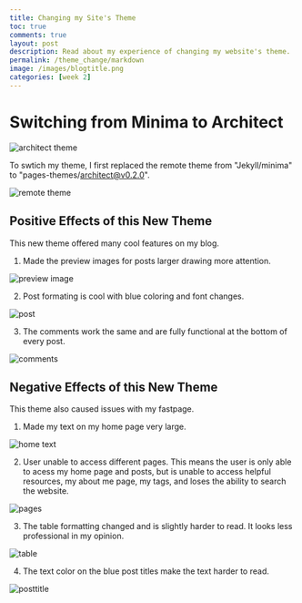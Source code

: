 ```yaml
---
title: Changing my Site's Theme
toc: true
comments: true
layout: post
description: Read about my experience of changing my website's theme.
permalink: /theme_change/markdown
image: /images/blogtitle.png
categories: [week 2]
---
```


# Switching from Minima to Architect

![architect theme]({{site.baseurl}}/images/newthemepage.png)

To swtich my theme, I first replaced the remote theme from "Jekyll/minima" to "pages-themes/architect@v0.2.0".

![remote theme]({{site.baseurl}}/images/themecode.png)



## Positive Effects of this New Theme


This new theme offered many cool features on my blog.

1. Made the preview images for posts larger drawing more attention.

![preview image]({{site.baseurl}}/images/previewimage.png)



2. Post formating is cool with blue coloring and font changes.

![post]({{site.baseurl}}/images/fontchange.png)



3. The comments work the same and are fully functional at the bottom of every post.

![comments]({{site.baseurl}}/images/comments.png)




## Negative Effects of this New Theme

This theme also caused issues with my fastpage.

1. Made my text on my home page very large.

![home text]({{site.baseurl}}/images/largetext.png)



2. User unable to access different pages. This means the user is only able to acess my home page and posts, but is unable to access helpful resources, my about me page, my tags, and loses the ability to search the website.

![pages]({{site.baseurl}}/images/pagesmissing.png)



3. The table formatting changed and is slightly harder to read. It looks less professional in my opinion.

![table]({{site.baseurl}}/images/table.png)



4. The text color on the blue post titles make the text harder to read.

![posttitle]({{site.baseurl}}/images/posttitle.png)
